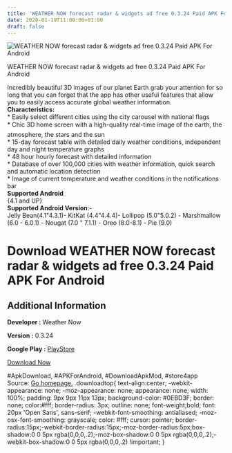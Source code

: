 ```yaml
---
title: 'WEATHER NOW forecast radar & widgets ad free 0.3.24 Paid APK For Android'
date: 2020-01-19T11:00:00+01:00
draft: false
---
```


![WEATHER NOW forecast radar & widgets ad free 0.3.24 Paid APK For Android](https://i2.wp.com/apkhome.net/wp-content/uploads/2020/01/WEATHER-NOW-forecast-radar-widgets-ad-free-0.3.24-Paid.png "WEATHER NOW forecast radar & widgets ad free 0.3.24 Paid APK For Android")

  

WEATHER NOW forecast radar & widgets ad free 0.3.24 Paid APK For Android

Incredibly beautiful 3D images of our planet Earth grab your attention for so long that you can forget that the app has other useful features that allow you to easily access accurate global weather information.  
**Characteristics:**  
\* Easily select different cities using the city carousel with national flags  
\* Chic 3D home screen with a high-quality real-time image of the earth, the atmosphere, the stars and the sun  
\* 15-day forecast table with detailed daily weather conditions, independent day and night temperature graphs  
\* 48 hour hourly forecast with detailed information  
\* Database of over 100,000 cities with weather information, quick search and automatic location detection  
\* Image of current temperature and weather conditions in the notifications bar  
**Supported Android**  
{4.1 and UP}  
**Supported Android Version**:-  
Jelly Bean(4.1"4.3.1)- KitKat (4.4"4.4.4)- Lollipop (5.0"5.0.2) - Marshmallow (6.0 - 6.0.1) - Nougat (7.0 " 7.1.1) - Oreo (8.0-8.1) - Pie (9.0)

Download WEATHER NOW forecast radar & widgets ad free 0.3.24 Paid APK For Android
=================================================================================

Additional Information
----------------------

**Developer :** Weather Now

**Version :** 0.3.24

**Google Play :** [PlayStore](https://play.google.com/store/apps/details?id=com.weathernowapp.paid)

  

[Download Now](https://store4app.co/post/weather-now-forecast-radar-amp-widgets-ad-free-0-3-24-paid-apk-for-android_1579422174)

  
#ApkDownload, #APKForAndroid, #DownloadApkMod, #store4app  
Source: [Go homepage.](https://store4app.co/post/weather-now-forecast-radar-amp-widgets-ad-free-0-3-24-paid-apk-for-android_1579422174) .downloadtop{ text-align:center; -webkit-appearance: none; -moz-appearance: none; appearance: none; width: 100%; padding: 9px 9px 11px 13px; background-color: #0EBD3F; border: none; color:#fff; border-radius: 3px; outline: none; font-weight;bold; font: 20px 'Open Sans', sans-serif; -webkit-font-smoothing: antialiased; -moz-osx-font-smoothing: grayscale; color: #fff; cursor: pointer; border-radius:15px;-webkit-border-radius:15px;-moz-border-radius:5px;box-shadow:0 0 5px rgba(0,0,0,.2);-moz-box-shadow:0 0 5px rgba(0,0,0,.2);-webkit-box-shadow:0 0 5px rgba(0,0,0,.2) !important; }